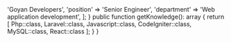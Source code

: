 <?php

namespace NadsonKT;

class About extends Me
{    
    public function getWorkplace(): array
    {
        return [
            'company'    => 'Goyan Developers',
            'position'   => 'Senior Engineer',
            'department' => 'Web application development',
        ];
    }

    public function getKnowledge(): array
    {
        return [
            Php::class,
            Laravel::class,
            Javascript::class,
            CodeIgniter::class,
            MySQL::class,
            React::class
        ];
    }
}
